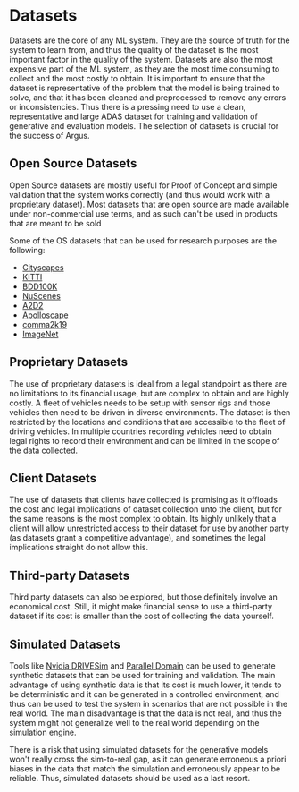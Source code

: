 # Datasets

Datasets are the core of any ML system. They are the source of truth for the system to learn from, and thus the quality of the dataset is the most important factor in the quality of the system. Datasets are also the most expensive part of the ML system, as they are the most time consuming to collect and the most costly to obtain. It is important to ensure that the dataset is representative of the problem that the model is being trained to solve, and that it has been cleaned and preprocessed to remove any errors or inconsistencies. Thus there is a pressing need to use a clean, representative and large ADAS dataset for training and validation of generative and evaluation models. The selection of datasets is crucial for the success of Argus.

## Open Source Datasets

Open Source datasets are mostly useful for Proof of Concept and simple validation that the system works correctly (and thus would work with a proprietary dataset). Most datasets that are open source are made available under non-commercial use terms, and as such can't be used in products that are meant to be sold

Some of the OS datasets that can be used for research purposes are the following:

- [Cityscapes](https://www.cityscapes-dataset.com/)
- [KITTI](https://www.cvlibs.net/datasets/kitti-360/)
- [BDD100K](https://www.bdd100k.com/)
- [NuScenes](https://www.nuscenes.org/)
- [A2D2](https://www.a2d2.audi/a2d2/en.html)
- [Apolloscape](https://apolloscape.auto/)
- [comma2k19](https://github.com/commaai/comma2k19)
- [ImageNet](https://www.image-net.org/)


## Proprietary Datasets

The use of proprietary datasets is ideal from a legal standpoint as there are no limitations to its financial usage, but are complex to obtain and are highly costly. A fleet of vehicles needs to be setup with sensor rigs and those vehicles then need to be driven in diverse environments. The dataset is then restricted by the locations and conditions that are accessible to the fleet of driving vehicles. In multiple countries recording vehicles need to obtain legal rights to record their environment and can be limited in the scope of the data collected.

## Client Datasets

The use of datasets that clients have collected is promising as it offloads the cost and legal implications of dataset collection unto the client, but for the same reasons is the most complex to obtain. Its highly unlikely that a client will allow unrestricted access to their dataset for use by another party (as datasets grant a competitive advantage), and sometimes the legal implications straight do not allow this.

## Third-party Datasets

Third party datasets can also be explored, but those definitely involve an economical cost. Still, it might make financial sense to use a third-party dataset if its cost is smaller than the cost of collecting the data yourself. 

## Simulated Datasets

Tools like [Nvidia DRIVESim](https://developer.nvidia.com/drive/simulation) and [Parallel Domain](https://paralleldomain.com/) can be used to generate synthetic datasets that can be used for training and validation. The main advantage of using synthetic data is that its cost is much lower, it tends to be deterministic and it can be generated in a controlled environment, and thus can be used to test the system in scenarios that are not possible in the real world. The main disadvantage is that the data is not real, and thus the system might not generalize well to the real world depending on the simulation engine.

There is a risk that using simulated datasets for the generative models won't really cross the sim-to-real gap, as it can generate erroneous a priori biases in the data that match the simulation and erroneously appear to be reliable. Thus, simulated datasets should be used as a last resort.